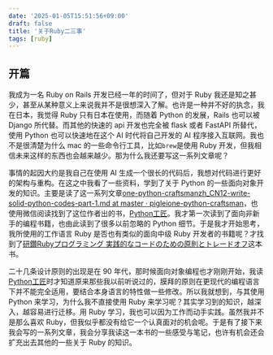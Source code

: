 ```yaml
---
date: '2025-01-05T15:51:56+09:00'
draft: false
title: '关于Ruby二三事'
tags: [ruby]
---
```


## 开篇

我成为一名 Ruby on Rails 开发已经一年的时间了，但对于 Ruby 我还是知之甚少，甚至从某种意义上来说我并不是很想深入了解。也许是一种并不好的执念，我在日本，我觉得 Ruby 只有日本在使用，而随着 Python 的发展，Rails 也可以被 Django 所代替。而其他的快速的 api 开发也完全被 flask 或者 FastAPI 所替代，使用 Python 也可以快速地在这个 AI 时代将自己开发的 AI 程序接入互联网。我也不是很清楚为什么 mac 的一些命令行工具，比如`brew`是使用 Ruby 开发，但我相信未来这样的东西也会越来越少。那为什么我还要写这一系列文章呢？

事情的起因大约是我自己在使用 AI 生成一个很长的代码后，我想对代码进行更好的架构与重构。在这之中我看了一些资料，学到了关于 Python 的一些面向对象开发的知识。主要是读了这一系列文章[one-python-craftsmanzh_CN12-write-solid-python-codes-part-1.md at master · pigleione-python-craftsman](https://github.com/piglei/one-python-craftsman/blob/master/zh_CN/12-write-solid-python-codes-part-1.md)，也使用微信阅读找到了这位作者出的书，[Python工匠](https://book.douban.com/subject/35723705/)。我才第一次读到了面向非新手的编程书籍，也由此读到了很多以前忽略的 Python 细节。于是我才开始思考，我所使用的工作语言 Ruby 是否也有类似的面向中级 Ruby 开发者的书籍呢？才找到了[研鑽Rubyプログラミング 実践的なコードのための原則とトレードオフ](https://www.amazon.co.jp/%E7%A0%94%E9%91%BDRuby%E3%83%97%E3%83%AD%E3%82%B0%E3%83%A9%E3%83%9F%E3%83%B3%E3%82%B0-%E5%AE%9F%E8%B7%B5%E7%9A%84%E3%81%AA%E3%82%B3%E3%83%BC%E3%83%89%E3%81%AE%E3%81%9F%E3%82%81%E3%81%AE%E5%8E%9F%E5%89%87%E3%81%A8%E3%83%88%E3%83%AC%E3%83%BC%E3%83%89%E3%82%AA%E3%83%95-Jeremy-Evans/dp/4908686173?__mk_ja_JP=%E3%82%AB%E3%82%BF%E3%82%AB%E3%83%8A&crid=2PF18EJ6EDNH&dib=eyJ2IjoiMSJ9.2LfTLqfglMz6c1N_gAH2KB26gj_Vl7FLidUaeWY9fQk_3ApMeMM9u5WrEJSevDExkOGilu0QgknZtsnsyrP05K8ekD1zKdZMkFf-pXRdMjiPqaeM6V-O9-HbFfAad8Qlfzqt_7ExygRnyuEp5GvAM6C8S-xT1mOpQLyIlUImAXYktpprVuqyHlI6sktXVjCShnHxvii0oLFlHC2PBUuFHZZSKMGNcuZlnHAzWaBiMrPkOYSM39it-LxRWX0sHMoABgaK1t8Ytg1G8eRNqspAzPb812sOEZjSe3sh212vGoB92lBSIxBX5qw2x_Ioy9VtXJdZ9VHUVvSLPZVf5TX9WWQZpWhenvZ77nmuoSX--ZsVV9q__W7nUPakdpNGo-Wd9WT4bJGbkoP6WhpVACti7RQNl46ONId_GoGNbqMKMkdU3nxDAK6ZAjkht85oLmfr.7RtlI8mjnc22Rd_hYtKOao4THwC1zgFdTtBHRY4iPkg&dib_tag=se&keywords=ruby&qid=1736082204&sprefix=ruby%2Caps%2C310&sr=8-9)这本书。

二十几条设计原则的出现是在 90 年代，那时候面向对象编程也才刚刚开始，我读[Python工匠](https://book.douban.com/subject/35723705/)时才知道原来那些我以前听说过的，膜拜的原则在更现代的编程语言下并不能完全适用，要结合本身语言的特性做一些修改。所以我就想到，与其使用 Python 来学习，为什么我不直接使用 Ruby 来学习呢？其实学习到的知识，越深入，越容易进行迁移。用 Ruby 学习，我也可以因为工作而动手实践。虽然我并不是那么喜欢 Ruby，但我似乎都没有给它一个认真面对的机会呢。于是有了接下来我会写的一系列文章，我会分享我读这一本书的一些感受与笔记，也许有机会还会扩充出去其他的一些关于 Ruby 的知识。
